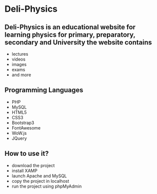 # Deli-Physics
## Deli-Physics is an educational website for learning physics for primary, preparatory, secondary and University the website contains
* lectures
* videos
* images
* exams
* and more

## Programming Languages
* PHP
* MySQL
* HTML5
* CSS3
* Bootstrap3
* FontAwesome
* WoW.js
* JQuery

## How to use it?
* download the project
* install XAMP
* launch Apache and MySQL
* copy the project in localhost
* run the project using phpMyAdmin
